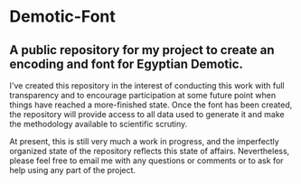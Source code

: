 # Demotic-Font
## A public repository for my project to create an encoding and font for Egyptian Demotic.

I've created this repository in the interest of conducting this work with full transparency 
and to encourage participation at some future point when things have reached a more-finished state.
Once the font has been created, the repository will provide access to all data used to generate it
and make the methodology available to scientific scrutiny.

At present, this is still very much a work in progress, and the imperfectly organized state of the repository reflects this state of affairs.
Nevertheless, please feel free to email me with any questions or comments or to ask for help using any part of the project.
